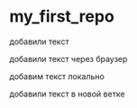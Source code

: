 # my_first_repo

добавили текст

добавили текст через браузер

добавим текст локально

добавили текст в новой ветке